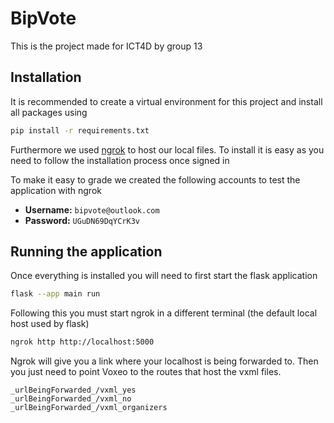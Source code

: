 # BipVote

This is the project made for ICT4D by group 13

## Installation

It is recommended to create a virtual environment for this project and install all packages using

```sh
pip install -r requirements.txt
```

Furthermore we used [ngrok](https://dashboard.ngrok.com/login) to host our local files. To install it is easy as you need to follow the installation process once signed in

To make it easy to grade we created the following accounts to test the application with ngrok

- **Username:** `bipvote@outlook.com`
- **Password:** `UGuDN69DqYCrK3v`

## Running the application

Once everything is installed you will need to first start the flask application

```sh
flask --app main run
```

Following this you must start ngrok in a different terminal (the default local host used by flask)

```sh
ngrok http http://localhost:5000
```

Ngrok will give you a link where your localhost is being forwarded to. Then you just need to point Voxeo to the routes that host the vxml files.

```plaintext
_urlBeingForwarded_/vxml_yes
_urlBeingForwarded_/vxml_no
_urlBeingForwarded_/vxml_organizers
